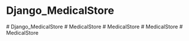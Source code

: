 # Django_MedicalStore
#   D j a n g o _ M e d i c a l S t o r e  
 #   M e d i c a l S t o r e  
 #   M e d i c a l S t o r e  
 #   M e d i c a l S t o r e  
 #   M e d i c a l S t o r e  
 